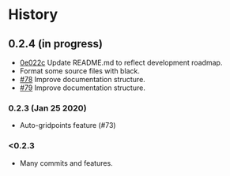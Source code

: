 # History

## 0.2.4 (in progress)

- [0e022c][cm-0e022c] Update README.md to reflect development roadmap.
- Format some source files with black.
- [#78][gh-78] Improve documentation structure.
- [#79][gh-79] Improve documentation structure.


### 0.2.3 (Jan 25 2020)

- Auto-gridpoints feature (#73)

### <0.2.3
- Many commits and features.

[gh-78]: https://github.com/hungpham2511/toppra/pull/78
[gh-79]: https://github.com/hungpham2511/toppra/pull/79
[cm-0e022c]: https://github.com/hungpham2511/toppra/commit/0e022c53ab9db473485bd9fb6b8f34a7364efdf8

